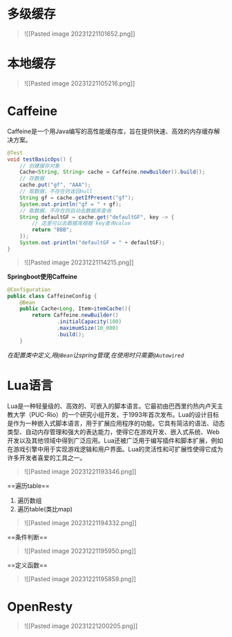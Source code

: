 # 多级缓存

>![[Pasted image 20231221101652.png]]

# 本地缓存
>![[Pasted image 20231221105216.png]]

# Caffeine
Caffeine是一个用Java编写的高性能缓存库，旨在提供快速、高效的内存缓存解决方案。
```java
@Test  
void testBasicOps() {  
    // 创建缓存对象  
    Cache<String, String> cache = Caffeine.newBuilder().build();  
    // 存数据  
    cache.put("gf", "AAA");  
    // 取数据，不存在则返回null  
    String gf = cache.getIfPresent("gf");  
    System.out.println("gf = " + gf);  
    // 取数据，不存在则自动去数据库查询  
    String defaultGF = cache.get("defaultGF", key -> {  
        // 这里可以去数据库根据 key查询value  
        return "BBB";  
    });  
    System.out.println("defaultGF = " + defaultGF);  
}
```

>![[Pasted image 20231221114215.png]]

**Springboot使用Caffeine**
```java
@Configuration  
public class CaffeineConfig {  
    @Bean  
    public Cache<Long, Item>itemCache(){  
        return Caffeine.newBuilder()  
                .initialCapacity(100)  
                .maximumSize(10_000)  
                .build();  
    }
```

*在配置类中定义,用`@Bean`让spring管理,在使用时只需要`@Autowired`*

# Lua语言
Lua是一种轻量级的、高效的、可嵌入的脚本语言。它最初由巴西里约热内卢天主教大学（PUC-Rio）的一个研究小组开发，于1993年首次发布。Lua的设计目标是作为一种嵌入式脚本语言，用于扩展应用程序的功能。它具有简洁的语法、动态类型、自动内存管理和强大的表达能力，使得它在游戏开发、嵌入式系统、Web开发以及其他领域中得到广泛应用。Lua还被广泛用于编写插件和脚本扩展，例如在游戏引擎中用于实现游戏逻辑和用户界面。Lua的灵活性和可扩展性使得它成为许多开发者喜爱的工具之一。

>![[Pasted image 20231221193346.png]]

==遍历table==
1. 遍历数组
2. 遍历table(类比map)

>![[Pasted image 20231221194332.png]]

==条件判断==
>![[Pasted image 20231221195950.png]]


==定义函数==

>![[Pasted image 20231221195859.png]]

# OpenResty

>![[Pasted image 20231221200205.png]]













